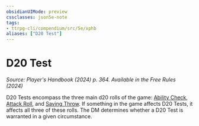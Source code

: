 ```yaml
---
obsidianUIMode: preview
cssclasses: json5e-note
tags:
- ttrpg-cli/compendium/src/5e/xphb
aliases: ["D20 Test"]
---
```

# D20 Test
*Source: Player's Handbook (2024) p. 364. Available in the Free Rules (2024)* 

D20 Tests encompass the three main d20 rolls of the game: [Ability Check](3-Mechanics/CLI/rules/variant-rules/ability-check-xphb.md), [Attack Roll](3-Mechanics/CLI/rules/variant-rules/attack-roll-xphb.md), and [Saving Throw](3-Mechanics/CLI/rules/variant-rules/saving-throw-xphb.md). If something in the game affects D20 Tests, it affects all three of these rolls. The DM determines whether a D20 Test is warranted in a given circumstance.